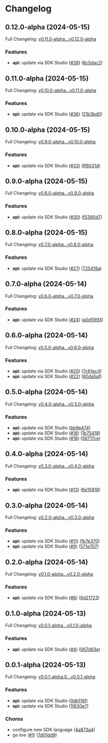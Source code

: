 # Changelog

## 0.12.0-alpha (2024-05-15)

Full Changelog: [v0.11.0-alpha...v0.12.0-alpha](https://github.com/rajatb94/walledai-python/compare/v0.11.0-alpha...v0.12.0-alpha)

### Features

* **api:** update via SDK Studio ([#39](https://github.com/rajatb94/walledai-python/issues/39)) ([8c5dac2](https://github.com/rajatb94/walledai-python/commit/8c5dac2ef7597eb403038fb6024c84cb50c840a3))

## 0.11.0-alpha (2024-05-15)

Full Changelog: [v0.10.0-alpha...v0.11.0-alpha](https://github.com/rajatb94/walledai-python/compare/v0.10.0-alpha...v0.11.0-alpha)

### Features

* **api:** update via SDK Studio ([#36](https://github.com/rajatb94/walledai-python/issues/36)) ([21b3bd0](https://github.com/rajatb94/walledai-python/commit/21b3bd01e2ed4db1713578a523a6828d352df441))

## 0.10.0-alpha (2024-05-15)

Full Changelog: [v0.9.0-alpha...v0.10.0-alpha](https://github.com/rajatb94/walledai-python/compare/v0.9.0-alpha...v0.10.0-alpha)

### Features

* **api:** update via SDK Studio ([#33](https://github.com/rajatb94/walledai-python/issues/33)) ([ff8031d](https://github.com/rajatb94/walledai-python/commit/ff8031dba7a2ebdffe89eb786b56bb63379c1ecd))

## 0.9.0-alpha (2024-05-15)

Full Changelog: [v0.8.0-alpha...v0.9.0-alpha](https://github.com/rajatb94/walledai-python/compare/v0.8.0-alpha...v0.9.0-alpha)

### Features

* **api:** update via SDK Studio ([#30](https://github.com/rajatb94/walledai-python/issues/30)) ([f5390d7](https://github.com/rajatb94/walledai-python/commit/f5390d73a207ddd8adb6d9194712e49f1fd3ce5e))

## 0.8.0-alpha (2024-05-15)

Full Changelog: [v0.7.0-alpha...v0.8.0-alpha](https://github.com/rajatb94/walledai-python/compare/v0.7.0-alpha...v0.8.0-alpha)

### Features

* **api:** update via SDK Studio ([#27](https://github.com/rajatb94/walledai-python/issues/27)) ([725419a](https://github.com/rajatb94/walledai-python/commit/725419ae30876523709a6ad1cade2b9c07fd6d9d))

## 0.7.0-alpha (2024-05-14)

Full Changelog: [v0.6.0-alpha...v0.7.0-alpha](https://github.com/rajatb94/walledai-python/compare/v0.6.0-alpha...v0.7.0-alpha)

### Features

* **api:** update via SDK Studio ([#24](https://github.com/rajatb94/walledai-python/issues/24)) ([a0d5993](https://github.com/rajatb94/walledai-python/commit/a0d5993d77e9e9753f2c52e53c73da1613303602))

## 0.6.0-alpha (2024-05-14)

Full Changelog: [v0.5.0-alpha...v0.6.0-alpha](https://github.com/rajatb94/walledai-python/compare/v0.5.0-alpha...v0.6.0-alpha)

### Features

* **api:** update via SDK Studio ([#20](https://github.com/rajatb94/walledai-python/issues/20)) ([7c61ec4](https://github.com/rajatb94/walledai-python/commit/7c61ec455aa353e983342c98a4b1878625abfd1c))
* **api:** update via SDK Studio ([#22](https://github.com/rajatb94/walledai-python/issues/22)) ([90da5a1](https://github.com/rajatb94/walledai-python/commit/90da5a15e301a12fd8fd9ca2f01afdcae7fa4c9f))

## 0.5.0-alpha (2024-05-14)

Full Changelog: [v0.4.0-alpha...v0.5.0-alpha](https://github.com/rajatb94/walledai-python/compare/v0.4.0-alpha...v0.5.0-alpha)

### Features

* **api:** update via SDK Studio ([bb9e474](https://github.com/rajatb94/walledai-python/commit/bb9e4742269966e767fa455831bb645090ead925))
* **api:** update via SDK Studio ([#16](https://github.com/rajatb94/walledai-python/issues/16)) ([1b75418](https://github.com/rajatb94/walledai-python/commit/1b75418b401ed9e85a240a951cfe48cd27fa930e))
* **api:** update via SDK Studio ([#18](https://github.com/rajatb94/walledai-python/issues/18)) ([56717ce](https://github.com/rajatb94/walledai-python/commit/56717cea3d8bc80e3582a0c6e441af09d761967e))

## 0.4.0-alpha (2024-05-14)

Full Changelog: [v0.3.0-alpha...v0.4.0-alpha](https://github.com/rajatb94/walledai-python/compare/v0.3.0-alpha...v0.4.0-alpha)

### Features

* **api:** update via SDK Studio ([#13](https://github.com/rajatb94/walledai-python/issues/13)) ([6e15919](https://github.com/rajatb94/walledai-python/commit/6e15919ad8ba5c0a52a0deeacc4b4aeec453aef2))

## 0.3.0-alpha (2024-05-14)

Full Changelog: [v0.2.0-alpha...v0.3.0-alpha](https://github.com/rajatb94/walledai-python/compare/v0.2.0-alpha...v0.3.0-alpha)

### Features

* **api:** update via SDK Studio ([#11](https://github.com/rajatb94/walledai-python/issues/11)) ([fb7e370](https://github.com/rajatb94/walledai-python/commit/fb7e3704cb5b08f6bd51ef3c714f9cb13c8949e7))
* **api:** update via SDK Studio ([#9](https://github.com/rajatb94/walledai-python/issues/9)) ([571e707](https://github.com/rajatb94/walledai-python/commit/571e7070a8bbc21703478b8bb4485ebadaedd928))

## 0.2.0-alpha (2024-05-14)

Full Changelog: [v0.1.0-alpha...v0.2.0-alpha](https://github.com/rajatb94/walledai-python/compare/v0.1.0-alpha...v0.2.0-alpha)

### Features

* **api:** update via SDK Studio ([#6](https://github.com/rajatb94/walledai-python/issues/6)) ([6d21723](https://github.com/rajatb94/walledai-python/commit/6d217235ea9616c46c3c2ea3e6bba97ace2b24ad))

## 0.1.0-alpha (2024-05-13)

Full Changelog: [v0.0.1-alpha...v0.1.0-alpha](https://github.com/rajatb94/walledai-python/compare/v0.0.1-alpha...v0.1.0-alpha)

### Features

* **api:** update via SDK Studio ([#4](https://github.com/rajatb94/walledai-python/issues/4)) ([067d93e](https://github.com/rajatb94/walledai-python/commit/067d93e14b0b46e44bfde80a4a7fc0da374565bd))

## 0.0.1-alpha (2024-05-13)

Full Changelog: [v0.0.1-alpha.0...v0.0.1-alpha](https://github.com/rajatb94/walledai-python/compare/v0.0.1-alpha.0...v0.0.1-alpha)

### Features

* **api:** update via SDK Studio ([0db116f](https://github.com/rajatb94/walledai-python/commit/0db116f19d228a34ca1053189e17b717e85809ba))
* **api:** update via SDK Studio ([1f830e7](https://github.com/rajatb94/walledai-python/commit/1f830e71ac3b6091da444174838403a29f781908))


### Chores

* configure new SDK language ([4a873a4](https://github.com/rajatb94/walledai-python/commit/4a873a4bd7d50220647023266f713e0da34542ac))
* go live ([#1](https://github.com/rajatb94/walledai-python/issues/1)) ([7d01dd9](https://github.com/rajatb94/walledai-python/commit/7d01dd93665791b9361d6e3c89a89645eb772a83))
